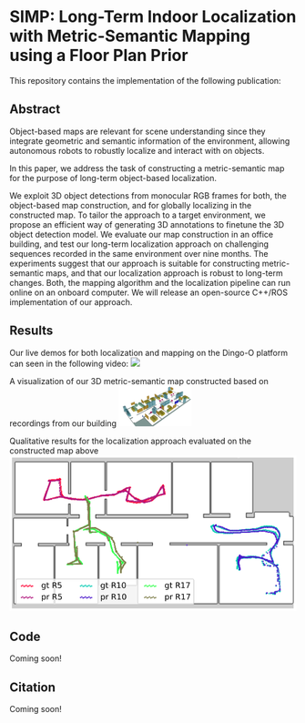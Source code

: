 # SIMP: Long-Term Indoor Localization with Metric-Semantic Mapping using a Floor Plan Prior
 This repository contains the implementation of the following publication:


## Abstract
Object-based maps are relevant for scene understanding since they integrate geometric and semantic information of the environment, allowing autonomous robots to robustly localize and interact with on objects. 

In this paper, we address the task of constructing a metric-semantic map for the purpose of long-term object-based localization. 

We exploit 3D object detections from monocular RGB frames for both, the object-based map construction, and for globally localizing in the constructed map. To tailor the approach to a target environment, we propose an efficient way of generating 3D annotations to finetune the 3D object detection model.
We evaluate our map construction in an office building, and test our long-term localization approach on challenging sequences recorded in the same environment over nine months. The experiments suggest that our approach is suitable for constructing metric-semantic maps, and that our localization approach is robust to long-term changes. 
Both, the mapping algorithm and the localization pipeline can run online on an onboard computer. 
We will release an open-source C++/ROS implementation of our approach.


## Results
Our live demos for both localization and mapping on the Dingo-O platform can seen in the following video:
[![](http://img.youtube.com/vi/z5VKtl3Vyyw/0.jpg)](https://www.youtube.com/watch?v=z5VKtl3Vyyw "SIMP")

A visualization of our 3D metric-semantic map constructed based on recordings from our building
<img src="https://github.com/PRBonn/SIMP/blob/master/resources/3dmap.png" width="128"/>
<!-- ![3Dmap](https://github.com/PRBonn/SIMP/blob/master/resources/3dmap.png) -->  

Qualitative results for the localization approach evaluated on the constructed map above
![traj](https://github.com/PRBonn/SIMP/blob/master/resources/traj.png)


## Code
Coming soon!

## Citation
Coming soon!


